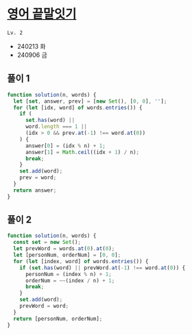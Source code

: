 # [영어 끝말잇기](https://school.programmers.co.kr/learn/courses/30/lessons/12981)

`Lv. 2`

- 240213 화
- 240906 금

## 풀이 1

```javascript
function solution(n, words) {
  let [set, answer, prev] = [new Set(), [0, 0], ''];
  for (let [idx, word] of words.entries()) {
    if (
      set.has(word) ||
      word.length === 1 ||
      (idx > 0 && prev.at(-1) !== word.at(0))
    ) {
      answer[0] = (idx % n) + 1;
      answer[1] = Math.ceil((idx + 1) / n);
      break;
    }
    set.add(word);
    prev = word;
  }
  return answer;
}
```

## 풀이 2

```javascript
function solution(n, words) {
  const set = new Set();
  let prevWord = words.at(0).at(0);
  let [personNum, orderNum] = [0, 0];
  for (let [index, word] of words.entries()) {
    if (set.has(word) || prevWord.at(-1) !== word.at(0)) {
      personNum = (index % n) + 1;
      orderNum = ~~(index / n) + 1;
      break;
    }
    set.add(word);
    prevWord = word;
  }
  return [personNum, orderNum];
}
```
